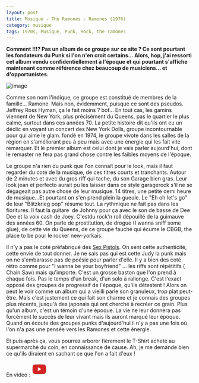 ```yaml
---
layout: post
title: Musique - The Ramones - Ramones (1976)
category: musique
tags: 1970s, Musique, Punk, Rock, the ramones
---
```

**Comment !!!? Pas un album de ce groupe sur ce site ? Ce sont pourtant les fondateurs du Punk si l'on n'en croit certains... Alors, hop, j'ai ressorti cet album vendu confidentiellement à l'époque et qui pourtant s'affiche maintenant comme référence chez beaucoup de musiciens... et d'opportunistes.**

![image](https://filedn.eu/llqi9IBxlYouGRXYG2xlROb/img/2018/ramones_-_ramones_cover.jpg)

Comme son nom l'indique, ce groupe est constitué de membres de la famille... Ramone. Mais non, évidemment, puisque ce sont des pseudos. Jeffrey Ross Hyman, ça le fait moins ? bof... En tout cas, les gamins viennent de New York, plus précisément du Queens, pas le quartier le plus calme, surtout dans ces années 70. La petite histoire dit qu'ils ont eu un déclic en voyant un concert des New York Dolls, groupe incontournable pour qui aime le glam. fondé en 1974, le groupe vivote dans les salles de la région en s'améliorant peu à peu mais avec une énergie qui les fait vite remarquer. Et le premier album est celui dont je vais parler aujourd'hui, dont le remaster ne fera pas grand chose contre les faibles moyens de l'époque.

Le groupe n'a rien du punk que l'on connaît pour le look, mais il faut regarder du coté de la musique, de ces titres courts et tranchants. Autour de 2 minutes et avec du gros riff qui tache, du son Garage bien gras. Leur look jean et perfecto aurait pu les laisser dans ce style garagerock s'il ne se dégageait pas autre chose de leur musique. 14 titres, une petite demi heure de musique...Et pourtant on s'en prend plein la gueule. Le "Eh oh let's go" de leur "Blitzkrieg pop" résume tout. La rythmique ne fait pas dans les fioritures. Il faut la guitare  de Johnny pour ça avec le son de basse de Dee Dee et la voix cash de Joey. C'estdu rock'n roll dépouillé de la guimauve des années 60. On parle de prostitution, de drogue (I wanna sniff some glue), de cette vie du Queens, de ce groupe fauché qui écume le CBGB, the place to be pour le rocker new-yorkais.

Il n'y a pas le coté préfabriqué des [Sex Pistols](https://www.cheziceman.fr/2009/sexpistols-nevermind/). On sent cette authenticité, cette envie de tout donner. Je ne sais pas qui est cette Judy la punk mais on ne s'embarasse pas de poésie pour parler d'elle. Il y a bien des coté rétro comme pour "I wanna be your boyfriend" ... les riffs sont répétitifs ( Chain Saw) mais qu'importe. C'est un grosse baston que l'on prend à chaque fois. Pas le temps d'un break, d'un solo à rallonge. C'est l'exact opposé des groupes de progressif de l'époque, qu'ils détestent ! Alors on peut le voir comme un album qui a vieilli parle son granuleux, trop plat peut-être. Mais c'est justement ce qui fait son charme et je connais des groupes plus récents, jusqu'à des japonais qui ont cherché à recréer ce grain. Plus qu'un album, c'est un témoin d'une époque. La vie ne leur donnera pas forcément le succès de leur vivant mais ils auront marqué leur époque. Quand on écoute des groupes punks d'aujourd'hui il n'y a pas une fois où l'on n'a pas une pensée vers les Ramones et cette énergie. 

Et puis après ça, vous pourrez arborer fièrement le T-Shirt acheté au supermarché du coin, en connaissance de cause. Ah, je me demande bien ce qu'ils diraient en sachant ce que l'on a fait d'eux !

En video : [![video](/images/youtube.png)](https://www.youtube.com/watch?v=6AO9-HWiYT4)


